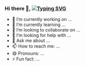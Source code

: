 ### Hi there 👋, [![Typing SVG](https://readme-typing-svg.herokuapp.com?color=6E0281&lines=I+am+Aman+Kumar;A+young+and+passionate+Web+Developer)](https://git.io/typing-svg)

- 🔭 I’m currently working on ...
- 🌱 I’m currently learning ...
- 👯 I’m looking to collaborate on ...
- 🤔 I’m looking for help with ...
- 💬 Ask me about ...
- 📫 How to reach me: ...
- 😄 Pronouns: ...
- ⚡ Fun fact: ...
